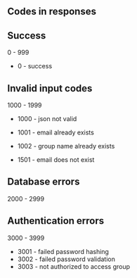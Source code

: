## Codes in responses

## Success

0 - 999

* 0 - success

## Invalid input codes

1000 - 1999

* 1000 - json not valid

* 1001 - email already exists
* 1002 - group name already exists


* 1501 - email does not exist

## Database errors

2000 - 2999

## Authentication errors

3000 - 3999

* 3001 - failed password hashing
* 3002 - failed password validation
* 3003 - not authorized to access group


